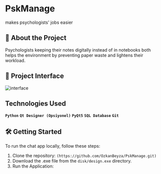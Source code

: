 # PskManage
makes psychologists' jobs easier

## 🚀 About the Project
Psychologists keeping their notes digitally instead of in notebooks both helps the environment by preventing paper waste and lightens their workload.

## 📸 Project Interface
![interface]()

## Technologies Used 
**```Python```** 
**```Qt Designer (Opsiyonel)```** 
**```PyQt5```** 
**```SQL Database```** 
**```Git```** 

## 🛠️ Getting Started
To run the chat app locally, follow these steps:  

1. Clone the repository:  ```(https://github.com/OzkanBeyza/PskManage.git)```
2. Download the .exe file from the ```disk/design.exe``` directory.
3. Run the Application:


